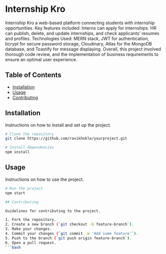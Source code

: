 # Internship Kro

Internship Kro a web-based platform connecting students with internship
opportunities. Key features included:
Interns can apply for internships.
HR can publish, delete, and update internships, and check applicants’ resumes and profiles.
Technologies Used: MERN stack, JWT for authentication, bcrypt for secure password storage, Cloudinary, Atlas for the MongoDB database, and Toastify for message displaying. Overall, this project involved thorough code review, and the implementation of business requirements to ensure an optimal user experience.

## Table of Contents

- [Installation](#installation)
- [Usage](#usage)
- [Contributing](#contributing)

## Installation

Instructions on how to install and set up the project.

```bash
# Clone the repository
git clone https://github.com/ravikhokle/yourproject.git

# Install dependencies
npm install
```

## Usage

Instructions on how to use the project.

```bash
# Run the project
npm start

## Contributing

Guidelines for contributing to the project.

1. Fork the repository.
2. Create a new branch (`git checkout -b feature-branch`).
3. Make your changes.
4. Commit your changes (`git commit -m 'Add some feature'`).
5. Push to the branch (`git push origin feature-branch`).
6. Open a pull request.
```bash
